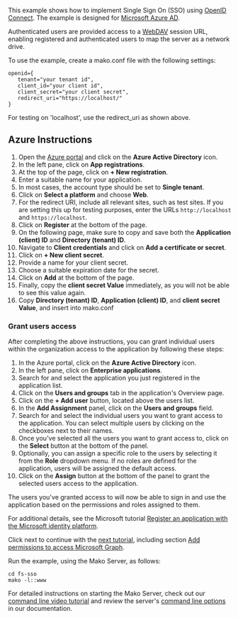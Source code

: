 This example shows how to implement Single Sign On (SSO) using
[OpenID Connect](https://openid.net/connect/).
The example is designed for [Microsoft Azure AD](https://portal.azure.com/).

Authenticated users are provided access to a
[WebDAV](https://realtimelogic.com/products/webdav/)
session URL, enabling registered and authenticated users to map the
server as a network drive.

To use the example, create a mako.conf file with the following
settings:

```
openid={
   tenant="your tenant id",
   client_id="your client id",
   client_secret="your client secret",
   redirect_uri="https://localhost/"
}
```

For testing on 'localhost', use the redirect_uri as shown above.

## Azure Instructions

1. Open the [Azure portal](https://portal.azure.com/) and click on the **Azure Active Directory** icon.
2. In the left pane, click on **App registrations**.
3. At the top of the page, click on **+ New registration**.
4. Enter a suitable name for your application.
5. In most cases, the account type should be set to **Single tenant**.
6. Click on **Select a platform** and choose **Web**.
7. For the redirect URI, include all relevant sites, such as test sites. If you are setting this up for testing purposes, enter the URLs `http://localhost` and `https://localhost`.
8. Click on **Register** at the bottom of the page.
9. On the following page, make sure to copy and save both the **Application (client) ID** and **Directory (tenant) ID**.
10. Navigate to **Client credentials** and click on **Add a certificate or secret**.
11. Click on **+ New client secret**.
12. Provide a name for your client secret.
13. Choose a suitable expiration date for the secret.
14. Click on **Add** at the bottom of the page.
15. Finally, copy the **client secret Value** immediately, as you will not be able to see this value again.
16. Copy **Directory (tenant) ID**, **Application (client) ID**, and **client secret Value**, and insert into mako.conf

### Grant users access

After completing the above instructions, you can grant individual users within the organization access to the application by following these steps:

1. In the Azure portal, click on the **Azure Active Directory** icon.
2. In the left pane, click on **Enterprise applications**.
3. Search for and select the application you just registered in the application list.
4. Click on the **Users and groups** tab in the application's Overview page.
5. Click on the **+ Add user** button, located above the users list.
6. In the **Add Assignment** panel, click on the **Users and groups** field.
7. Search for and select the individual users you want to grant access to the application. You can select multiple users by clicking on the checkboxes next to their names.
8. Once you've selected all the users you want to grant access to, click on the **Select** button at the bottom of the panel.
9. Optionally, you can assign a specific role to the users by selecting it from the **Role** dropdown menu. If no roles are defined for the application, users will be assigned the default access.
10. Click on the **Assign** button at the bottom of the panel to grant the selected users access to the application.

The users you've granted access to will now be able to sign in and use the application based on the permissions and roles assigned to them.


For additional details, see the Microsoft tutorial
[Register an application with the Microsoft identity platform](https://docs.microsoft.com/en-us/azure/active-directory/develop/quickstart-configure-app-expose-web-apis).

Click next to continue with the [next tutorial](https://docs.microsoft.com/en-us/azure/active-directory/develop/quickstart-configure-app-access-web-apis), including section
[Add permissions to access Microsoft Graph](https://docs.microsoft.com/en-us/azure/active-directory/develop/quickstart-configure-app-access-web-apis#add-permissions-to-access-microsoft-graph).

Run the example, using the Mako Server, as follows:

```
cd fs-sso
mako -l::www
```

For detailed instructions on starting the Mako Server, check out our [command line video tutorial](https://youtu.be/vwQ52ZC5RRg) and review the server's [command line options](https://realtimelogic.com/ba/doc/?url=Mako.html#loadapp) in our documentation.





